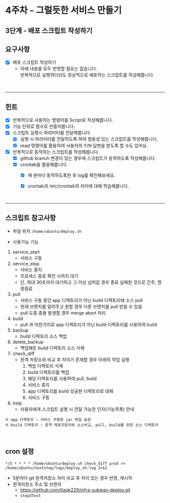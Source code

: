 # 4주차 - 그럴듯한 서비스 만들기
## 3단계 - 배포 스크립트 작성하기

## 요구사항
- [x] 배포 스크립트 작성하기
  - 아래 내용을 모두 반영할 필요는 없습니다.
  <br>반복적으로 실행하더라도 정상적으로 배포하는 스크립트를 작성해봅니다.


<br>

---
## 힌트
- [x] 반복적으로 사용하는 명령어를 Script로 작성해봅니다.
- [x] 기능 단위로 함수로 만들어봅니다.
- [x] 스크립트 실행시 파라미터를 전달해봅니다.
  - [x] 실행 시 파라미터를 전달하도록 하여 범용성 있는 스크립트를 작성해봅니다.
  - [x] read 명령어를 활용하여 사용자의 Y/N 답변을 받도록 할 수도 있어요.
- [x] 반복적으로 동작하는 스크립트를 작성해봅니다.
  - [x] github branch 변경이 있는 경우에 스크립트가 동작하도록 작성해봅니다.
  - [x] crontab을 활용해봅니다.
    - [x] 매 분마다 동작하도록한 후 log를 확인해보세요.
    - [x] crontab과 /etc/crontab의 차이에 대해 학습해봅니다.


<br>

---
## 스크립트 참고사항
- 파일 위치 `/home/ubuntu/deploy.sh`


- 사용가능 기능
1. service_start
   - 서비스 구동
2. service_stop
   - 서비스 중지
   - 프로세스 종료 확인 시까지 대기
   - 단, 최대 30초까지 대기하고 그 이상 넘어갈 경우 종료 실패한 것으로 간주, 명령종료
3. pull
   - 서비스 구동 중인 app 디렉토리가 아닌 build 디렉토리에 소스 pull
   - 현재 브랜치를 알려주고 원할 경우 다른 브랜치를 pull 받을 수 있음
   - pull 도중 충돌 발생할 경우 merge abort 처리
4. build
   - pull 과 마찬가지로 app 디렉토리가 아닌 build 디렉토리를 사용하여 build
5. backup
   - build 디렉토리 소스 백업
6. delete_backup
   - 백업해둔 build 디렉토리 소스 삭제
7. check_diff
   - 원격 저장소와 비교 후 차이가 존재할 경우 아래의 작업 실행
     1. 백업 디렉토리 삭제
     1. build 디렉토리를 백업
     1. 해당 디렉토리를 사용하여 pull, build
     1. 서비스 중지
     1. app 디렉토리를 build 성공한 디렉토리로 대체
     1. 서비스 구동
8. help
   - 사용자에게 스크립트 실행 시 전달 가능한 인자(기능목록) 안내

```
※ app 디렉토리 : 서비스 구동용 jar 파일 보관
※ build 디렉토리 : 원격 레포지토리와 소스비교, pull, build를 위한 소스 디렉토리
```

<br>

## cron 설정
```
*/5 * * * * /home/ubuntu/deploy.sh check_diff prod >> /home/ubuntu/nextstep/logs/deploy_sh.log 2>&1
```
- 5분마다 git 원격저장소 차이 비교 후 차이 있는 경우 반영, 재시작
- 원격저장소 주소 및 브랜치
  - https://github.com/tlaqk229/infra-subway-deploy.git
  - `step3Test`